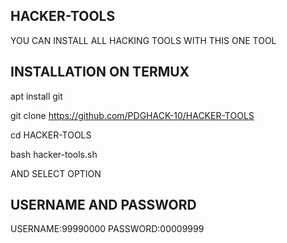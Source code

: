 ## HACKER-TOOLS
YOU CAN INSTALL ALL HACKING TOOLS WITH THIS ONE TOOL
## INSTALLATION ON TERMUX

apt install git

git clone https://github.com/PDGHACK-10/HACKER-TOOLS

cd HACKER-TOOLS

bash hacker-tools.sh

AND SELECT OPTION

## USERNAME AND PASSWORD
USERNAME:99990000
PASSWORD:00009999
 
